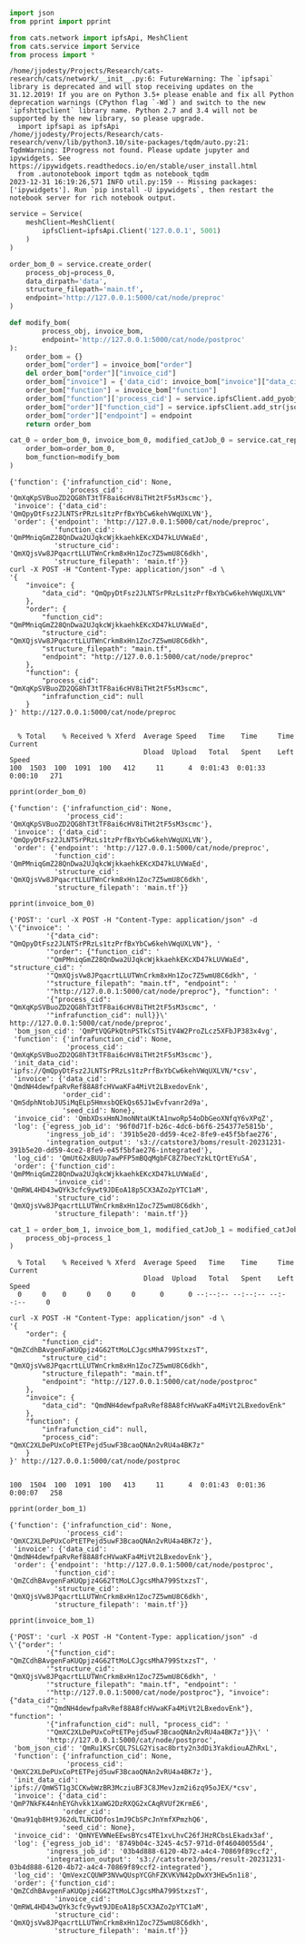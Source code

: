 ```python
import json
from pprint import pprint

from cats.network import ipfsApi, MeshClient
from cats.service import Service
from process import *
```

    /home/jjodesty/Projects/Research/cats-research/cats/network/__init__.py:6: FutureWarning: The `ipfsapi` library is deprecated and will stop receiving updates on the 31.12.2019! If you are on Python 3.5+ please enable and fix all Python deprecation warnings (CPython flag `-Wd`) and switch to the new `ipfshttpclient` library name. Python 2.7 and 3.4 will not be supported by the new library, so please upgrade.
      import ipfsapi as ipfsApi
    /home/jjodesty/Projects/Research/cats-research/venv/lib/python3.10/site-packages/tqdm/auto.py:21: TqdmWarning: IProgress not found. Please update jupyter and ipywidgets. See https://ipywidgets.readthedocs.io/en/stable/user_install.html
      from .autonotebook import tqdm as notebook_tqdm
    2023-12-31 16:19:26,571	INFO util.py:159 -- Missing packages: ['ipywidgets']. Run `pip install -U ipywidgets`, then restart the notebook server for rich notebook output.



```python
service = Service(
    meshClient=MeshClient(
        ipfsClient=ipfsApi.Client('127.0.0.1', 5001)
    )
)
```


```python
order_bom_0 = service.create_order(
    process_obj=process_0,
    data_dirpath='data',
    structure_filepath='main.tf',
    endpoint='http://127.0.0.1:5000/cat/node/preproc'
)

```


```python
def modify_bom(
        process_obj, invoice_bom,
        endpoint='http://127.0.0.1:5000/cat/node/postproc'
):
    order_bom = {}
    order_bom["order"] = invoice_bom["order"]
    del order_bom["order"]["invoice_cid"]
    order_bom["invoice"] = {'data_cid': invoice_bom["invoice"]["data_cid"]}
    order_bom["function"] = invoice_bom["function"]
    order_bom["function"]['process_cid'] = service.ipfsClient.add_pyobj(process_obj)
    order_bom["order"]["function_cid"] = service.ipfsClient.add_str(json.dumps(order_bom["function"]))
    order_bom["order"]["endpoint"] = endpoint
    return order_bom
```


```python
cat_0 = order_bom_0, invoice_bom_0, modified_catJob_0 = service.cat_repl(
    order_bom=order_bom_0,
    bom_function=modify_bom
)
```

    {'function': {'infrafunction_cid': None,
                  'process_cid': 'QmXqKpSVBuoZD2QG8hT3tTF8ai6cHV8iTHt2tF5sM3scmc'},
     'invoice': {'data_cid': 'QmQpyDtFsz2JLNTSrPRzLs1tzPrfBxYbCw6kehVWqUXLVN'},
     'order': {'endpoint': 'http://127.0.0.1:5000/cat/node/preproc',
               'function_cid': 'QmPMniqGmZ28QnDwa2UJqkcWjkkaehkEKcXD47kLUVWaEd',
               'structure_cid': 'QmXQjsVw8JPqacrtLLUTWnCrkm8xHn1Zoc7Z5wmU8C6dkh',
               'structure_filepath': 'main.tf'}}
    curl -X POST -H "Content-Type: application/json" -d \
    '{
        "invoice": {
            "data_cid": "QmQpyDtFsz2JLNTSrPRzLs1tzPrfBxYbCw6kehVWqUXLVN"
        },
        "order": {
            "function_cid": "QmPMniqGmZ28QnDwa2UJqkcWjkkaehkEKcXD47kLUVWaEd",
            "structure_cid": "QmXQjsVw8JPqacrtLLUTWnCrkm8xHn1Zoc7Z5wmU8C6dkh",
            "structure_filepath": "main.tf",
            "endpoint": "http://127.0.0.1:5000/cat/node/preproc"
        },
        "function": {
            "process_cid": "QmXqKpSVBuoZD2QG8hT3tTF8ai6cHV8iTHt2tF5sM3scmc",
            "infrafunction_cid": null
        }
    }' http://127.0.0.1:5000/cat/node/preproc


      % Total    % Received % Xferd  Average Speed   Time    Time     Time  Current
                                     Dload  Upload   Total   Spent    Left  Speed
    100  1503  100  1091  100   412     11      4  0:01:43  0:01:33  0:00:10   271



```python
pprint(order_bom_0)
```

    {'function': {'infrafunction_cid': None,
                  'process_cid': 'QmXqKpSVBuoZD2QG8hT3tTF8ai6cHV8iTHt2tF5sM3scmc'},
     'invoice': {'data_cid': 'QmQpyDtFsz2JLNTSrPRzLs1tzPrfBxYbCw6kehVWqUXLVN'},
     'order': {'endpoint': 'http://127.0.0.1:5000/cat/node/preproc',
               'function_cid': 'QmPMniqGmZ28QnDwa2UJqkcWjkkaehkEKcXD47kLUVWaEd',
               'structure_cid': 'QmXQjsVw8JPqacrtLLUTWnCrkm8xHn1Zoc7Z5wmU8C6dkh',
               'structure_filepath': 'main.tf'}}



```python
pprint(invoice_bom_0)
```

    {'POST': 'curl -X POST -H "Content-Type: application/json" -d \'{"invoice": '
             '{"data_cid": "QmQpyDtFsz2JLNTSrPRzLs1tzPrfBxYbCw6kehVWqUXLVN"}, '
             '"order": {"function_cid": '
             '"QmPMniqGmZ28QnDwa2UJqkcWjkkaehkEKcXD47kLUVWaEd", "structure_cid": '
             '"QmXQjsVw8JPqacrtLLUTWnCrkm8xHn1Zoc7Z5wmU8C6dkh", '
             '"structure_filepath": "main.tf", "endpoint": '
             '"http://127.0.0.1:5000/cat/node/preproc"}, "function": '
             '{"process_cid": "QmXqKpSVBuoZD2QG8hT3tTF8ai6cHV8iTHt2tF5sM3scmc", '
             '"infrafunction_cid": null}}\' http://127.0.0.1:5000/cat/node/preproc',
     'bom_json_cid': 'QmPtVQGPkQtnPSTkCsT5itV4W2ProZLcz5XFbJP383x4vg',
     'function': {'infrafunction_cid': None,
                  'process_cid': 'QmXqKpSVBuoZD2QG8hT3tTF8ai6cHV8iTHt2tF5sM3scmc'},
     'init_data_cid': 'ipfs://QmQpyDtFsz2JLNTSrPRzLs1tzPrfBxYbCw6kehVWqUXLVN/*csv',
     'invoice': {'data_cid': 'QmdNH4dewfpaRvRef88A8fcHVwaKFa4MiVt2LBxedovEnk',
                 'order_cid': 'QmSdphNtobJUSiMqELp5HmxsbQEkQs65J1wEvfvanr2d9a',
                 'seed_cid': None},
     'invoice_cid': 'QmbXDsxHmNJmoNNtaUKtA1nwoRp54oDbGeoXNfqY6vXPqZ',
     'log': {'egress_job_id': '96f0d71f-b26c-4dc6-b6f6-254377e5815b',
             'ingress_job_id': '391b5e20-dd59-4ce2-8fe9-e45f5bfae276',
             'integration_output': 's3://catstore3/boms/result-20231231-391b5e20-dd59-4ce2-8fe9-e45f5bfae276-integrated'},
     'log_cid': 'QmUt62xBUUp7awPFP5mBQqMgbFC8Z7becYzkLtQrtEYuSA',
     'order': {'function_cid': 'QmPMniqGmZ28QnDwa2UJqkcWjkkaehkEKcXD47kLUVWaEd',
               'invoice_cid': 'QmRWL4HD43wQYk3cfc9ywt9JDEoA18p5CX3AZo2pYTC1aM',
               'structure_cid': 'QmXQjsVw8JPqacrtLLUTWnCrkm8xHn1Zoc7Z5wmU8C6dkh',
               'structure_filepath': 'main.tf'}}



```python
cat_1 = order_bom_1, invoice_bom_1, modified_catJob_1 = modified_catJob_0(
    process_obj=process_1
)
```

      % Total    % Received % Xferd  Average Speed   Time    Time     Time  Current
                                     Dload  Upload   Total   Spent    Left  Speed
      0     0    0     0    0     0      0      0 --:--:-- --:--:-- --:--:--     0

    curl -X POST -H "Content-Type: application/json" -d \
    '{
        "order": {
            "function_cid": "QmZCdhBAvgenFaKUQpjz4G62TtMoLCJgcsMhA799StxzsT",
            "structure_cid": "QmXQjsVw8JPqacrtLLUTWnCrkm8xHn1Zoc7Z5wmU8C6dkh",
            "structure_filepath": "main.tf",
            "endpoint": "http://127.0.0.1:5000/cat/node/postproc"
        },
        "invoice": {
            "data_cid": "QmdNH4dewfpaRvRef88A8fcHVwaKFa4MiVt2LBxedovEnk"
        },
        "function": {
            "infrafunction_cid": null,
            "process_cid": "QmXC2XLDePUxCoPtETPejd5uwF3BcaoQNAn2vRU4a4BK7z"
        }
    }' http://127.0.0.1:5000/cat/node/postproc


    100  1504  100  1091  100   413     11      4  0:01:43  0:01:36  0:00:07   258



```python
pprint(order_bom_1)
```

    {'function': {'infrafunction_cid': None,
                  'process_cid': 'QmXC2XLDePUxCoPtETPejd5uwF3BcaoQNAn2vRU4a4BK7z'},
     'invoice': {'data_cid': 'QmdNH4dewfpaRvRef88A8fcHVwaKFa4MiVt2LBxedovEnk'},
     'order': {'endpoint': 'http://127.0.0.1:5000/cat/node/postproc',
               'function_cid': 'QmZCdhBAvgenFaKUQpjz4G62TtMoLCJgcsMhA799StxzsT',
               'structure_cid': 'QmXQjsVw8JPqacrtLLUTWnCrkm8xHn1Zoc7Z5wmU8C6dkh',
               'structure_filepath': 'main.tf'}}



```python
pprint(invoice_bom_1)
```

    {'POST': 'curl -X POST -H "Content-Type: application/json" -d \'{"order": '
             '{"function_cid": "QmZCdhBAvgenFaKUQpjz4G62TtMoLCJgcsMhA799StxzsT", '
             '"structure_cid": "QmXQjsVw8JPqacrtLLUTWnCrkm8xHn1Zoc7Z5wmU8C6dkh", '
             '"structure_filepath": "main.tf", "endpoint": '
             '"http://127.0.0.1:5000/cat/node/postproc"}, "invoice": {"data_cid": '
             '"QmdNH4dewfpaRvRef88A8fcHVwaKFa4MiVt2LBxedovEnk"}, "function": '
             '{"infrafunction_cid": null, "process_cid": '
             '"QmXC2XLDePUxCoPtETPejd5uwF3BcaoQNAn2vRU4a4BK7z"}}\' '
             'http://127.0.0.1:5000/cat/node/postproc',
     'bom_json_cid': 'QmRu1KSrCQL7SLG2Yisac8brty2n3dDi3YakdiouAZhRxL',
     'function': {'infrafunction_cid': None,
                  'process_cid': 'QmXC2XLDePUxCoPtETPejd5uwF3BcaoQNAn2vRU4a4BK7z'},
     'init_data_cid': 'ipfs://QmWST1g3CCKwbWzBR3McziuBF3C8JMevJzm2i6zq95oJEX/*csv',
     'invoice': {'data_cid': 'QmP7NkFK44nhEYGhvkk1XaWG2DzRXQG2xCAqRVUf2KrmE6',
                 'order_cid': 'Qma91qb8Ht9J62dLTLNCDDfos1mJ9CbSPcJnYmfXPmzhQ6',
                 'seed_cid': None},
     'invoice_cid': 'QmNYEVWNeEEwsBYcs4TE1xvLhvC26fJHzRCbsLEkadx3af',
     'log': {'egress_job_id': '8749b04c-3245-4c57-971d-0f46040055d4',
             'ingress_job_id': '03b4d888-6120-4b72-a4c4-70869f89ccf2',
             'integration_output': 's3://catstore3/boms/result-20231231-03b4d888-6120-4b72-a4c4-70869f89ccf2-integrated'},
     'log_cid': 'QmVexzCQUWP3NVwQUspYCGhFZKVKVN42pDwXY3HEw5n1i8',
     'order': {'function_cid': 'QmZCdhBAvgenFaKUQpjz4G62TtMoLCJgcsMhA799StxzsT',
               'invoice_cid': 'QmRWL4HD43wQYk3cfc9ywt9JDEoA18p5CX3AZo2pYTC1aM',
               'structure_cid': 'QmXQjsVw8JPqacrtLLUTWnCrkm8xHn1Zoc7Z5wmU8C6dkh',
               'structure_filepath': 'main.tf'}}



```python

```
